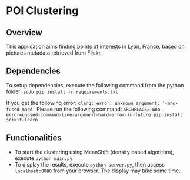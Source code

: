 POI Clustering
==============
Overview
--------
This application aims finding points of interests in Lyon, France, based on pictures metadata retrieved from Flickr.

Dependencies
------------
To setup dependencies, execute the following command from the python folder:
`sudo pip install -r requirements.txt`

If you get the following error: `clang: error: unknown argument: '-mno-fused-madd'`
Please run the following command: `ARCHFLAGS=-Wno-error=unused-command-line-argument-hard-error-in-future pip install scikit-learn`

Functionalities
------------
- To start the clustering using MeanShift (density based algorithm), execute `python main.py`
- To display the results, execute `python server.py`, then access `localhost:8080` from your browser. The display may take some time.